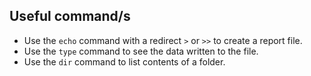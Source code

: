 ## Useful command/s

- Use the `echo` command with a redirect `>` or `>>` to create a report file. 
- Use the `type` command to see the data written to the file.
- Use the `dir` command to list contents of a folder.